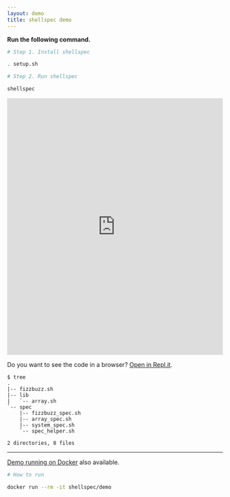 ```yaml
---
layout: demo
title: shellspec demo
---
```


**Run the following command.**

```sh
# Step 1. Install shellspec

. setup.sh

# Step 2. Run shellspec

shellspec

```

<iframe height="600px" width="100%" src="https://repl.it/@ko1nksm/shellspec-demo?lite=true&outputonly=1" scrolling="no" frameborder="no" allowtransparency="true" allowfullscreen="true" sandbox="allow-forms allow-pointer-lock allow-popups allow-same-origin allow-scripts allow-modals"></iframe>

Do you want to see the code in a browser? [Open in Repl.it](https://repl.it/@ko1nksm/shellspec-demo).
```
$ tree
.
|-- fizzbuzz.sh
|-- lib
|   `-- array.sh
`-- spec
    |-- fizzbuzz_spec.sh
    |-- array_spec.sh
    |-- system_spec.sh
    `-- spec_helper.sh

2 directories, 8 files
```


----

[Demo running on Docker](https://hub.docker.com/r/shellspec/demo) also available.

```sh
# How to run

docker run --rm -it shellspec/demo
```
